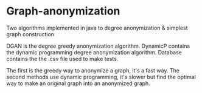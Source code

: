 # Graph-anonymization
Two algorithms implemented in java to degree anonymization &amp; simplest graph construction

DGAN is the degree greedy anonymization algorithm.
DynamicP contains the dynamic programming degree anonymization algorithm. 
Database contains the the .csv file used to make tests.

The first is the greedy way to anonymize a graph, it's a fast way.
The second methods use dynamic programming, it's slower but find the optimal way to make an original  graph into an anonymized graph.
